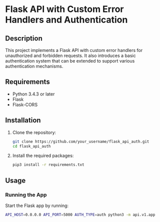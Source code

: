 # Flask API with Custom Error Handlers and Authentication

## Description

This project implements a Flask API with custom error handlers for unauthorized and forbidden requests. It also introduces a basic authentication system that can be extended to support various authentication mechanisms.

## Requirements

- Python 3.4.3 or later
- Flask
- Flask-CORS

## Installation

1. Clone the repository:

    ```sh
    git clone https://github.com/your_username/flask_api_auth.git
    cd flask_api_auth
    ```

2. Install the required packages:

    ```sh
    pip3 install -r requirements.txt
    ```

## Usage

### Running the App

Start the Flask app by running:

```sh
API_HOST=0.0.0.0 API_PORT=5000 AUTH_TYPE=auth python3 -m api.v1.app

